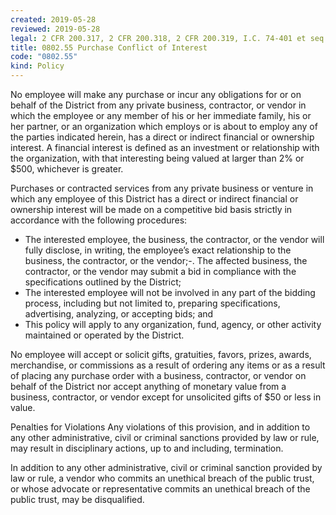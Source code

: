 ```yaml
---
created: 2019-05-28
reviewed: 2019-05-28
legal: 2 CFR 200.317, 2 CFR 200.318, 2 CFR 200.319, I.C. 74-401 et seq
title: 0802.55 Purchase Conflict of Interest
code: "0802.55"
kind: Policy
---
```


No employee will make any purchase or incur any obligations for or on behalf of the District from any private business, contractor, or vendor in which the employee or any member of his or her immediate family, his or her partner, or an organization which employs or is about to employ any of the parties indicated herein, has a direct or indirect financial or ownership interest. A financial interest is defined as an investment or relationship with the organization, with that interesting being valued at larger than 2% or $500, whichever is greater.

Purchases or contracted services from any private business or venture in which any employee of this District has a direct or indirect financial or ownership interest will be made on a competitive bid basis strictly in accordance with the following procedures:

- The interested employee, the business, the contractor, or the vendor will fully disclose, in writing, the employee’s exact relationship to the business, the contractor, or the vendor;-. The affected business, the contractor, or the vendor may submit a bid in compliance with the specifications outlined by the District;
- The interested employee will not be involved in any part of the bidding process, including but not limited to, preparing specifications, advertising, analyzing, or accepting bids; and
- This policy will apply to any organization, fund, agency, or other activity maintained or operated by the District.

No employee will accept or solicit gifts, gratuities, favors, prizes, awards, merchandise, or commissions as a result of ordering any items or as a result of placing any purchase order with a business, contractor, or vendor on behalf of the District nor accept anything of monetary value from a business, contractor, or vendor except for unsolicited gifts of $50 or less in value.

Penalties for Violations Any violations of this provision, and in addition to any other administrative, civil or criminal sanctions provided by law or rule, may result in disciplinary actions, up to and including, termination.

In addition to any other administrative, civil or criminal sanction provided by law or rule, a vendor who commits an unethical breach of the public trust, or whose advocate or representative commits an unethical breach of the public trust, may be disqualified.
